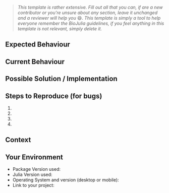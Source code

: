 <!--- Provide a general summary of the issue in the Title above -->

> _This template is rather extensive. Fill out all that you can, if are a new contributor or you're unsure about any section, leave it unchanged and a reviewer will help you_ :smile:. _This template is simply a tool to help everyone remember the BioJulia guidelines, if you feel anything in this template is not relevant, simply delete it._

## Expected Behaviour
<!--- If you're describing a bug, tell us what you expect to happen -->
<!--- If you're suggesting a change/improvement, tell us how it should work -->

## Current Behaviour
<!--- If describing a bug, tell us what happens instead of the expected behavior -->
<!--- If suggesting a change/improvement, explain the difference from current behavior -->

## Possible Solution / Implementation
<!--- If describing a bug, suggest a fix/reason for the bug (optional) -->
<!--- If you're suggesting a change/improvement, suggest ideas how to implement the addition or change -->

## Steps to Reproduce (for bugs)
<!--- You may include copy/pasteable snippets or a list of steps to reproduce the bug -->
1.
2.
3.
4.

<!--- Optionally, provide a link to a live example -->
<!--- You can use [this tool](https://www.cockos.com/licecap/) -->
<!--- ...Or [this tool](https://github.com/colinkeenan/silentcast) -->
<!--- ...Or [this tool](https://github.com/GNOME/byzanz) on Linux -->

## Context
<!--- How has this issue affected you? What are you trying to accomplish? -->
<!--- Providing context helps us come up with a solution that is most useful in the real world -->

## Your Environment
<!--- Include as many relevant details about the environment you experienced the bug in -->
- Package Version used:
- Julia Version used:
- Operating System and version (desktop or mobile):
- Link to your project:

<!-- Can you list installed packages here? -->

